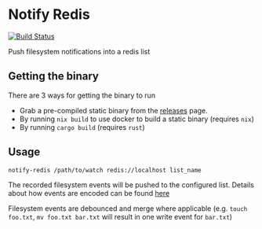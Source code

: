 # Notify Redis

[![Build Status](https://travis-ci.org/icewind1991/notify-redis.svg?branch=master)](https://travis-ci.org/icewind1991/notify-redis)

Push filesystem notifications into a redis list

## Getting the binary

There are 3 ways for getting the binary to run

- Grab a pre-compiled static binary from the [releases](https://github.com/icewind1991/notify-redis/releases) page.
- By running `nix build` to use docker to build a static binary (requires `nix`)
- By running `cargo build` (requires `rust`)

## Usage

```
notify-redis /path/to/watch redis://localhost list_name
``` 

The recorded filesystem events will be pushed to the configured list.
Details about how events are encoded can be found [here](https://github.com/icewind1991/nc-fs-events/)

Filesystem events are debounced and merge where applicable (e.g. `touch foo.txt`, `mv foo.txt bar.txt` will result in one write event for `bar.txt`)
